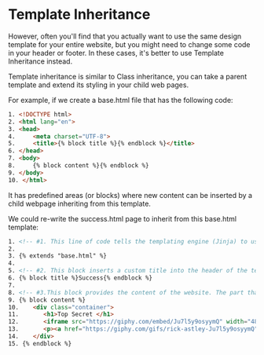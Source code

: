# Template Inheritance

However, often you'll find that you actually want to use the same design template for your entire website, but you might need to change some code in your header or footer. In these cases, it's better to use Template Inheritance instead.

Template inheritance is similar to Class inheritance, you can take a parent template and extend its styling in your child web pages.

For example, if we create a base.html file that has the following code:

```html
1. <!DOCTYPE html>
2. <html lang="en">
3. <head>
4.     <meta charset="UTF-8">
5.     <title>{% block title %}{% endblock %}</title>
6. </head>
7. <body>
8.     {% block content %}{% endblock %}
9. </body>
10. </html>
```

It has predefined areas (or blocks) where new content can be inserted by a child webpage inheriting from this template.

We could re-write the success.html page to inherit from this base.html template:

```html
1. <!-- #1. This line of code tells the templating engine (Jinja) to use "base.html" as the template for this page. -->
2. 
3. {% extends "base.html" %}
4. 
5. <!-- #2. This block inserts a custom title into the header of the template. -->
6. {% block title %}Success{% endblock %}
7. 
8. <!-- #3.This block provides the content of the website. The part that is going to vary between webpages. -->
9. {% block content %}
10.    <div class="container">
11.       <h1>Top Secret </h1>
12.       <iframe src="https://giphy.com/embed/Ju7l5y9osyymQ" width="480" height="360" frameBorder="0" class="giphy-embed" allowFullScreen></iframe>
13.       <p><a href="https://giphy.com/gifs/rick-astley-Ju7l5y9osyymQ">via GIPHY</a></p>
14.    </div>
15. {% endblock %}
```